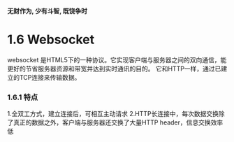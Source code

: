 **无财作为, 少有斗智, 既饶争时**


1.6 Websocket
=================

websocket 是HTML5下的一种协议。它实现客户端与服务器之间的双向通信，能更好的节省服务器资源和带宽并达到实时通讯的目的。
它和HTTP一样，通过已建立的TCP连接来传输数据。

### 1.6.1 特点

1.全双工方式，建立连接后，可相互主动请求
2.HTTP长连接中，每次数据交换除了真正的数据之外，客户端与服务器还交换了大量HTTP header，信息交换效率低






